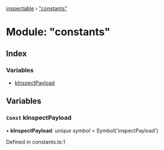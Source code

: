 [inspectable](../README.md) › ["constants"](_constants_.md)

# Module: "constants"

## Index

### Variables

* [kInspectPayload](_constants_.md#const-kinspectpayload)

## Variables

### `Const` kInspectPayload

• **kInspectPayload**: *unique symbol* = Symbol('inspectPayload')

Defined in constants.ts:1
